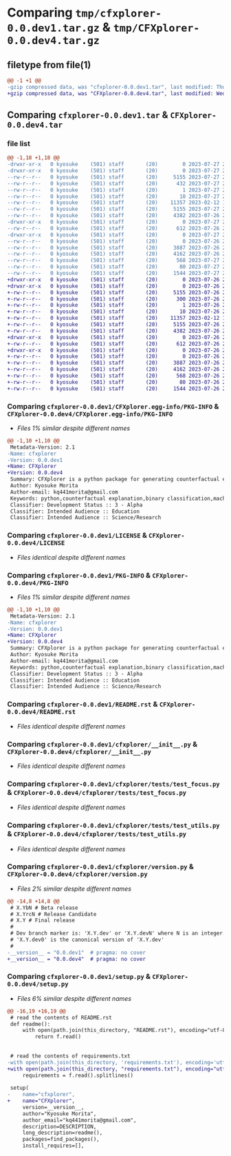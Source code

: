 # Comparing `tmp/cfxplorer-0.0.dev1.tar.gz` & `tmp/CFXplorer-0.0.dev4.tar.gz`

## filetype from file(1)

```diff
@@ -1 +1 @@
-gzip compressed data, was "cfxplorer-0.0.dev1.tar", last modified: Thu Jul 27 21:11:43 2023, max compression
+gzip compressed data, was "CFXplorer-0.0.dev4.tar", last modified: Wed Jul 26 22:58:43 2023, max compression
```

## Comparing `cfxplorer-0.0.dev1.tar` & `CFXplorer-0.0.dev4.tar`

### file list

```diff
@@ -1,18 +1,18 @@
-drwxr-xr-x   0 kyosuke    (501) staff       (20)        0 2023-07-27 21:11:43.437259 cfxplorer-0.0.dev1/
-drwxr-xr-x   0 kyosuke    (501) staff       (20)        0 2023-07-27 21:11:43.432956 cfxplorer-0.0.dev1/CFXplorer.egg-info/
--rw-r--r--   0 kyosuke    (501) staff       (20)     5155 2023-07-27 21:11:43.000000 cfxplorer-0.0.dev1/CFXplorer.egg-info/PKG-INFO
--rw-r--r--   0 kyosuke    (501) staff       (20)      432 2023-07-27 21:11:43.000000 cfxplorer-0.0.dev1/CFXplorer.egg-info/SOURCES.txt
--rw-r--r--   0 kyosuke    (501) staff       (20)        1 2023-07-27 21:11:43.000000 cfxplorer-0.0.dev1/CFXplorer.egg-info/dependency_links.txt
--rw-r--r--   0 kyosuke    (501) staff       (20)       10 2023-07-27 21:11:43.000000 cfxplorer-0.0.dev1/CFXplorer.egg-info/top_level.txt
--rw-r--r--   0 kyosuke    (501) staff       (20)    11357 2023-02-12 17:11:08.000000 cfxplorer-0.0.dev1/LICENSE
--rw-r--r--   0 kyosuke    (501) staff       (20)     5155 2023-07-27 21:11:43.437423 cfxplorer-0.0.dev1/PKG-INFO
--rw-r--r--   0 kyosuke    (501) staff       (20)     4382 2023-07-26 22:56:56.000000 cfxplorer-0.0.dev1/README.rst
-drwxr-xr-x   0 kyosuke    (501) staff       (20)        0 2023-07-27 21:11:43.434293 cfxplorer-0.0.dev1/cfxplorer/
--rw-r--r--   0 kyosuke    (501) staff       (20)      612 2023-07-26 21:27:24.000000 cfxplorer-0.0.dev1/cfxplorer/__init__.py
-drwxr-xr-x   0 kyosuke    (501) staff       (20)        0 2023-07-27 21:11:43.436583 cfxplorer-0.0.dev1/cfxplorer/tests/
--rw-r--r--   0 kyosuke    (501) staff       (20)        0 2023-07-26 21:27:24.000000 cfxplorer-0.0.dev1/cfxplorer/tests/__init__.py
--rw-r--r--   0 kyosuke    (501) staff       (20)     3887 2023-07-26 21:27:24.000000 cfxplorer-0.0.dev1/cfxplorer/tests/test_focus.py
--rw-r--r--   0 kyosuke    (501) staff       (20)     4162 2023-07-26 21:27:24.000000 cfxplorer-0.0.dev1/cfxplorer/tests/test_utils.py
--rw-r--r--   0 kyosuke    (501) staff       (20)      568 2023-07-27 21:11:38.000000 cfxplorer-0.0.dev1/cfxplorer/version.py
--rw-r--r--   0 kyosuke    (501) staff       (20)       80 2023-07-27 21:11:43.437962 cfxplorer-0.0.dev1/setup.cfg
--rw-r--r--   0 kyosuke    (501) staff       (20)     1544 2023-07-27 21:10:00.000000 cfxplorer-0.0.dev1/setup.py
+drwxr-xr-x   0 kyosuke    (501) staff       (20)        0 2023-07-26 22:58:43.920828 CFXplorer-0.0.dev4/
+drwxr-xr-x   0 kyosuke    (501) staff       (20)        0 2023-07-26 22:58:43.918112 CFXplorer-0.0.dev4/CFXplorer.egg-info/
+-rw-r--r--   0 kyosuke    (501) staff       (20)     5155 2023-07-26 22:58:43.000000 CFXplorer-0.0.dev4/CFXplorer.egg-info/PKG-INFO
+-rw-r--r--   0 kyosuke    (501) staff       (20)      300 2023-07-26 22:58:43.000000 CFXplorer-0.0.dev4/CFXplorer.egg-info/SOURCES.txt
+-rw-r--r--   0 kyosuke    (501) staff       (20)        1 2023-07-26 22:58:43.000000 CFXplorer-0.0.dev4/CFXplorer.egg-info/dependency_links.txt
+-rw-r--r--   0 kyosuke    (501) staff       (20)       10 2023-07-26 22:58:43.000000 CFXplorer-0.0.dev4/CFXplorer.egg-info/top_level.txt
+-rw-r--r--   0 kyosuke    (501) staff       (20)    11357 2023-02-12 17:11:08.000000 CFXplorer-0.0.dev4/LICENSE
+-rw-r--r--   0 kyosuke    (501) staff       (20)     5155 2023-07-26 22:58:43.920957 CFXplorer-0.0.dev4/PKG-INFO
+-rw-r--r--   0 kyosuke    (501) staff       (20)     4382 2023-07-26 22:56:56.000000 CFXplorer-0.0.dev4/README.rst
+drwxr-xr-x   0 kyosuke    (501) staff       (20)        0 2023-07-26 22:58:43.919038 CFXplorer-0.0.dev4/cfxplorer/
+-rw-r--r--   0 kyosuke    (501) staff       (20)      612 2023-07-26 21:27:24.000000 CFXplorer-0.0.dev4/cfxplorer/__init__.py
+drwxr-xr-x   0 kyosuke    (501) staff       (20)        0 2023-07-26 22:58:43.920215 CFXplorer-0.0.dev4/cfxplorer/tests/
+-rw-r--r--   0 kyosuke    (501) staff       (20)        0 2023-07-26 21:27:24.000000 CFXplorer-0.0.dev4/cfxplorer/tests/__init__.py
+-rw-r--r--   0 kyosuke    (501) staff       (20)     3887 2023-07-26 21:27:24.000000 CFXplorer-0.0.dev4/cfxplorer/tests/test_focus.py
+-rw-r--r--   0 kyosuke    (501) staff       (20)     4162 2023-07-26 21:27:24.000000 CFXplorer-0.0.dev4/cfxplorer/tests/test_utils.py
+-rw-r--r--   0 kyosuke    (501) staff       (20)      568 2023-07-26 22:42:36.000000 CFXplorer-0.0.dev4/cfxplorer/version.py
+-rw-r--r--   0 kyosuke    (501) staff       (20)       80 2023-07-26 22:58:43.921416 CFXplorer-0.0.dev4/setup.cfg
+-rw-r--r--   0 kyosuke    (501) staff       (20)     1544 2023-07-26 22:53:23.000000 CFXplorer-0.0.dev4/setup.py
```

### Comparing `cfxplorer-0.0.dev1/CFXplorer.egg-info/PKG-INFO` & `CFXplorer-0.0.dev4/CFXplorer.egg-info/PKG-INFO`

 * *Files 1% similar despite different names*

```diff
@@ -1,10 +1,10 @@
 Metadata-Version: 2.1
-Name: cfxplorer
-Version: 0.0.dev1
+Name: CFXplorer
+Version: 0.0.dev4
 Summary: CFXplorer is a python package for generating counterfactual explanations for given model and feature set
 Author: Kyosuke Morita
 Author-email: kq441morita@gmail.com
 Keywords: python,counterfactual explanation,binary classification,machine learning
 Classifier: Development Status :: 3 - Alpha
 Classifier: Intended Audience :: Education
 Classifier: Intended Audience :: Science/Research
```

### Comparing `cfxplorer-0.0.dev1/LICENSE` & `CFXplorer-0.0.dev4/LICENSE`

 * *Files identical despite different names*

### Comparing `cfxplorer-0.0.dev1/PKG-INFO` & `CFXplorer-0.0.dev4/PKG-INFO`

 * *Files 1% similar despite different names*

```diff
@@ -1,10 +1,10 @@
 Metadata-Version: 2.1
-Name: cfxplorer
-Version: 0.0.dev1
+Name: CFXplorer
+Version: 0.0.dev4
 Summary: CFXplorer is a python package for generating counterfactual explanations for given model and feature set
 Author: Kyosuke Morita
 Author-email: kq441morita@gmail.com
 Keywords: python,counterfactual explanation,binary classification,machine learning
 Classifier: Development Status :: 3 - Alpha
 Classifier: Intended Audience :: Education
 Classifier: Intended Audience :: Science/Research
```

### Comparing `cfxplorer-0.0.dev1/README.rst` & `CFXplorer-0.0.dev4/README.rst`

 * *Files identical despite different names*

### Comparing `cfxplorer-0.0.dev1/cfxplorer/__init__.py` & `CFXplorer-0.0.dev4/cfxplorer/__init__.py`

 * *Files identical despite different names*

### Comparing `cfxplorer-0.0.dev1/cfxplorer/tests/test_focus.py` & `CFXplorer-0.0.dev4/cfxplorer/tests/test_focus.py`

 * *Files identical despite different names*

### Comparing `cfxplorer-0.0.dev1/cfxplorer/tests/test_utils.py` & `CFXplorer-0.0.dev4/cfxplorer/tests/test_utils.py`

 * *Files identical despite different names*

### Comparing `cfxplorer-0.0.dev1/cfxplorer/version.py` & `CFXplorer-0.0.dev4/cfxplorer/version.py`

 * *Files 2% similar despite different names*

```diff
@@ -14,8 +14,8 @@
 # X.YbN # Beta release
 # X.YrcN # Release Candidate
 # X.Y # Final release
 #
 # Dev branch marker is: 'X.Y.dev' or 'X.Y.devN' where N is an integer.
 # 'X.Y.dev0' is the canonical version of 'X.Y.dev'
 #
-__version__ = "0.0.dev1"  # pragma: no cover
+__version__ = "0.0.dev4"  # pragma: no cover
```

### Comparing `cfxplorer-0.0.dev1/setup.py` & `CFXplorer-0.0.dev4/setup.py`

 * *Files 6% similar despite different names*

```diff
@@ -16,19 +16,19 @@
 # read the contents of README.rst
 def readme():
     with open(path.join(this_directory, "README.rst"), encoding="utf-8") as f:
         return f.read()
 
 
 # read the contents of requirements.txt
-with open(path.join(this_directory, 'requirements.txt'), encoding='utf-8') as f:
+with open(path.join(this_directory, "requirements.txt"), encoding="utf-8") as f:
     requirements = f.read().splitlines()
 
 setup(
-    name="cfxplorer",
+    name="CFXplorer",
     version=__version__,
     author="Kyosuke Morita",
     author_email="kq441morita@gmail.com",
     description=DESCRIPTION,
     long_description=readme(),
     packages=find_packages(),
     install_requires=[],
```

